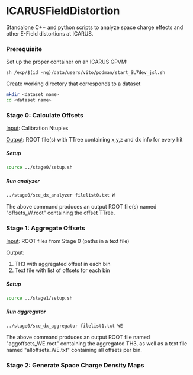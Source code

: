 # ICARUSFieldDistortion
Standalone C++ and python scripts to analyze space charge effects and other E-Field distortions at ICARUS.

### Prerequisite
Set up the proper container on an ICARUS GPVM:
```
sh /exp/$(id -ng)/data/users/vito/podman/start_SL7dev_jsl.sh
```

Create working directory that corresponds to a dataset
```bash
mkdir <dataset name>
cd <dataset name>
```

### Stage 0: Calculate Offsets
<ins>Input</ins>: Calibration Ntuples

<ins>Output</ins>: ROOT file(s) with TTree containing x,y,z and dx info for every hit


##### Setup
```bash
source ../stage0/setup.sh
```

##### Run analyzer
```bash
../stage0/sce_dx_analyzer filelist0.txt W
```

The above command produces an output ROOT file(s) named "offsets_W.root" containing the offset TTree.

### Stage 1: Aggregate Offsets
<ins>Input</ins>: ROOT files from Stage 0 (paths in a text file)

<ins>Output</ins>: 
1. TH3 with aggregated offset in each bin
2. Text file with list of offsets for each bin

##### Setup
```bash
source ../stage1/setup.sh
```

##### Run aggregator
```bash
../stage0/sce_dx_aggregator filelist1.txt WE
```

The above command produces an output ROOT file named "aggoffsets_WE.root" containing the aggregated TH3, as well as a text file named "alloffsets_WE.txt" containing all offsets per bin.

### Stage 2: Generate Space Charge Density Maps
